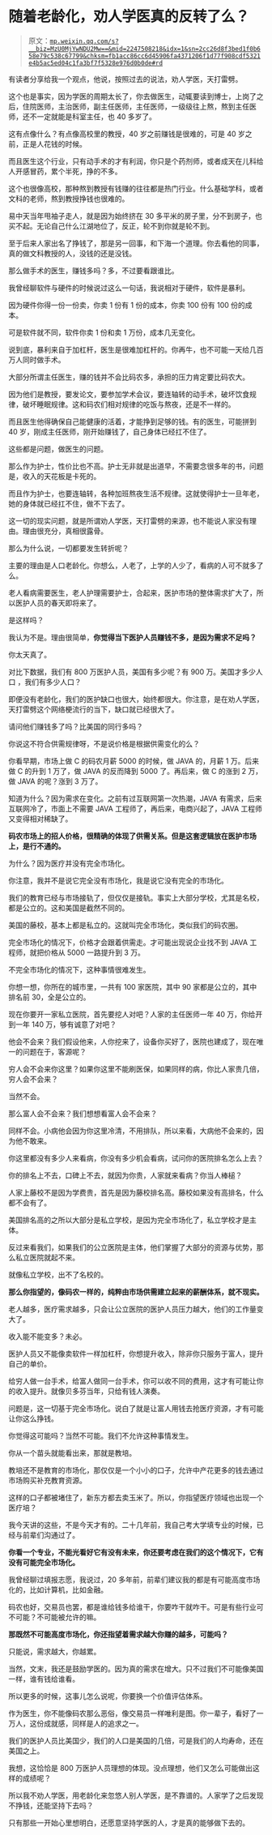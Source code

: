 # 随着老龄化，劝人学医真的反转了么？

> 原文：[`mp.weixin.qq.com/s?__biz=MzU0MjYwNDU2Mw==&mid=2247508218&idx=1&sn=2cc26d8f3bed1f0b658e79c538c67799&chksm=fb1acc86cc6d45906fa4371206f1d77f908cdf5321e4b5ac5ed04c1fa3bf7f5328e976d0b0de#rd`](http://mp.weixin.qq.com/s?__biz=MzU0MjYwNDU2Mw==&mid=2247508218&idx=1&sn=2cc26d8f3bed1f0b658e79c538c67799&chksm=fb1acc86cc6d45906fa4371206f1d77f908cdf5321e4b5ac5ed04c1fa3bf7f5328e976d0b0de#rd)

有读者分享给我一个观点，他说，按照过去的说法，劝人学医，天打雷劈。 

这个也是事实，因为学医的周期太长了，你去做医生，动辄要读到博士，上岗了之后，住院医师，主治医师，副主任医师，主任医师，一级级往上熬，熬到主任医师，还不一定就能是科室主任，也 40 多岁了。

这有点像什么？有点像高校里的教授，40 岁之前赚钱是很难的，可是 40 岁之前，正是人花钱的时候。 

而且医生这个行业，只有动手术的才有利润，你只是个药剂师，或者成天在儿科给人开感冒药，累个半死，挣的不多。 

这个也很像高校，那种熬到教授有钱赚的往往都是热门行业。什么基础学科，或者文科的老师，熬到教授挣钱也很难的。 

易中天当年甩袖子走人，就是因为始终挤在 30 多平米的房子里，分不到房子，也买不起。无论自己什么江湖地位了，反正，轮不到你就是轮不到。

至于后来人家出名了挣钱了，那是另一回事，和下海一个道理。你去看他的同事，真的做文科教授的人，没钱的还是没钱。

那么做手术的医生，赚钱多吗？多，不过要看跟谁比。 

我曾经聊软件与硬件的时候说过这么一句话，我说相对于硬件，软件是暴利。 

因为硬件你得一份一份卖，你卖 1 份有 1 份的成本，你卖 100 份有 100 份的成本。

可是软件就不同，软件你卖 1 份和卖 1 万份，成本几无变化。

说到底，暴利来自于加杠杆，医生是很难加杠杆的。你再牛，也不可能一天给几百万人同时做手术。 

大部分所谓主任医生，赚的钱并不会比码农多，承担的压力肯定要比码农大。

因为他们是教授，要发论文，要参加学术会议，要连轴转的动手术，破坏饮食规律，破坏睡眠规律。这和码农们相对规律的吃饭与熬夜，还是不一样的。

而且医生他得确保自己能健康的活着，才能挣到足够的钱。有的医生，可能拼到 40 岁，刚成主任医师，刚开始赚钱了，自己身体已经扛不住了。

这些都是问题，做医生的问题。 

那么作为护士，性价比也不高。护士无非就是出道早，不需要念很多年的书，问题是，收入的天花板是卡死的。

而且作为护士，也要连轴转，各种加班熬夜生活不规律。这就使得护士一旦年老，她的身体就已经扛不住，做不下去了。 

这一切的现实问题，就是所谓劝人学医，天打雷劈的来源，也不能说人家没有理由。理由很充分，真相很露骨。

那么为什么说，一切都要发生转折呢？ 

主要的理由是人口老龄化。你想么，人老了，上学的人少了，看病的人可不就多了么。 

老人看病需要医生，老人护理需要护士，合起来，医护市场的整体需求扩大了，所以医护人员的春天即将来了。 

是这样吗？ 

我认为不是。理由很简单，**你觉得当下医护人员赚钱不多，是因为需求不足吗？**

你太天真了。 

对比下数据，我们有 800 万医护人员，美国有多少呢？有 900 万。美国才多少人口 ，我们有多少人口？

即便没有老龄化，我们的医护缺口也很大，始终都很大。你注意，是在劝人学医，天打雷劈这个网络梗流行的当下，缺口就已经很大了。 

请问他们赚钱多了吗？比美国的同行多吗？

你说这不符合供需规律呀，不是说价格是根据供需变化的么？

你看早期，市场上做 C 的码农月薪 5000 的时候，做 JAVA 的，月薪 1 万。后来做 C 的升到 1 万了，做 JAVA 的反而降到 5000 了。再后来，做 C 的涨到 2 万，做 JAVA 的呢？涨到 3 万了。

知道为什么？因为需求在变化。之前有过互联网第一次热潮，JAVA 有需求，后来互联网冷了，市面上不需要 JAVA 工程师了，再后来，电商兴起了，JAVA 工程师又变得相对稀缺了。 

**码农市场上的招人价格，很精确的体现了供需关系。但是这套逻辑放在医护市场上，是行不通的。** 

为什么？因为医疗并没有完全市场化。

你注意，我并不是说它完全没有市场化，我是说它没有完全的市场化。 

我们的教育已经与市场接轨了，但仅仅是接轨。事实上大部分学校，尤其是名校，都是公立的。这和美国是截然不同的。 

美国的藤校，基本上都是私立的。这就叫完全市场化，类似我们的码农圈。 

完全市场化的情况下，价格才会跟着供需走。才可能出现说企业找不到 JAVA 工程师，就把价格从 5000 一路提升到 3 万。 

不完全市场化的情况下，这种事情很难发生。 

你想一想，你所在的城市里，一共有 100 家医院，其中 90 家都是公立的，其中排名前 30，全是公立的。

现在你要开一家私立医院，首先要挖人对吧？人家的主任医师一年 40 万，你给开到一年 140 万，够有诚意了对吧？ 

他会不会来？我们假设他来，人你挖来了，设备你买好了，医院也建成了，现在唯一的问题在于，客源呢？

穷人会不会来你这里？如果你这里不能刷医保，如果同样的病，你比人家贵几倍，穷人会不会来？ 

当然不会。 

那么富人会不会来？我们想想看富人会不会来？

同样不会。小病他会因为你这里冷清，不用排队，所以来看，大病他不会来的，因为他不敢来。

你这里都没有多少人来看病，你没有多少机会看病，试问你的医院排名怎么上去？ 

你的排名上不去，口碑上不去，就因为你贵，人家就来看病？你当人棒槌？

人家上藤校不是因为学费贵，首先是因为藤校排名高。藤校如果没有高排名，什么都不会有了。 

美国排名高的之所以大部分是私立学校，是因为完全市场化了，私立学校才是主体。

反过来看我们，如果我们的公立医院是主体，他们掌握了大部分的资源与优势，那么私立医院就起不来。 

就像私立学校，出不了名校的。 

**那么你指望的，像码农一样的，纯粹由市场供需建立起来的薪酬体系，就不现实。**

老人越多，医疗需求越多，只会让公立医院的医护人员压力越大，他们的工作量变大了。 

收入能不能变多？未必。

医护人员又不能像卖软件一样加杠杆，你想提升收入，除非你只服务于富人，提升自己的单价。 

给穷人做一台手术，给富人做同一台手术，你可以收不同的费用，这才有可能让你的收入提升。就像贝多芬当年，只给有钱人演奏。

问题是，这一切基于完全市场化。说白了就是让富人用钱去抢医疗资源，才有可能让你这么挣钱。 

你觉得这可能吗？当然不可能。我们不允许这种事情发生。 

你从一个苗头就能看出来，那就是教培。 

教培还不是教育的市场化，那仅仅是一个小小的口子，允许中产花更多的钱去通过市场购买补充教育资源。 

这样的口子都被堵住了，新东方都去卖玉米了。所以，你指望医疗领域也出现一个医疗培？ 

我今天讲的这些，不是今天才有的。二十几年前，我自己考大学填专业的时候，已经与前辈们沟通过了。 

**你看一个专业，不能光看好它有没有未来，你还要考虑在我们的这个情况下，它有没有可能完全市场化。** 

我曾经聊过填报志愿，我说过，20 多年前，前辈们建议我的都是有可能高度市场化的，比如计算机，比如金融。 

码农也好，交易员也罢，都是谁给钱多给谁干，你要咋干就咋干。可是有些行业可不可能？不可能被允许的嘛。 

**那既然不可能高度市场化，你还指望着需求越大你赚的越多，可能吗？**

只能说，需求越大，你越累。 

当然，文末，我还是鼓励学医的。因为真的需求在增大。只不过我们不可能像美国一样，谁有钱给谁看。

所以更多的时候，这事儿怎么说呢，你要换一个价值评估体系。 

作为医生，你不能像码农那么恶俗，像交易员一样唯利是图。你一辈子，看好了一万人，这份成就感，同样是人的追求之一。

我们的医护人员比美国少，我们的人口是美国的几倍，可是我们的人均寿命，还在美国之上。

我想，这恰恰是 800 万医护人员理想的体现。没点理想，他们又怎么可能做出这样的成绩呢？

所以我不劝人学医，用老龄化来忽悠人别人学医，是不靠谱的。人家学了之后发现不挣钱，还能坚持下去吗？

只有那些一开始心里想明白，还愿意坚持学医的人，才是真的能够做下去的。